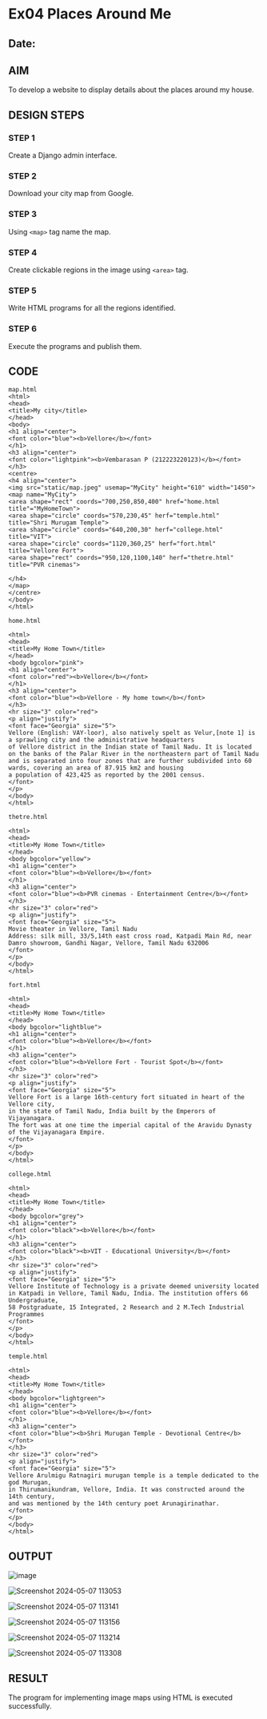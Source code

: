 # Ex04 Places Around Me
## Date: 

## AIM
To develop a website to display details about the places around my house.

## DESIGN STEPS

### STEP 1
Create a Django admin interface.

### STEP 2
Download your city map from Google.

### STEP 3
Using ```<map>``` tag name the map.

### STEP 4
Create clickable regions in the image using ```<area>``` tag.

### STEP 5
Write HTML programs for all the regions identified.

### STEP 6
Execute the programs and publish them.

## CODE
```
map.html
<html>
<head>
<title>My city</title>
</head>
<body>
<h1 align="center">
<font color="blue"><b>Vellore</b></font>
</h1>
<h3 align="center">
<font color="lightpink"><b>Vembarasan P (212223220123)</b></font>
</h3>
<centre>
<h4 align="center">
<img src="static/map.jpeg" usemap="MyCity" height="610" width="1450">
<map name="MyCity">
<area shape="rect" coords="700,250,850,400" href="home.html title"="MyHomeTown">
<area shape="circle" coords="570,230,45" herf="temple.html" title="Shri Murugam Temple">
<area shape="circle" coords="640,200,30" herf="college.html" title="VIT">
<area shape="circle" coords="1120,360,25" herf="fort.html" title="Vellore Fort">
<area shape="rect" coords="950,120,1100,140" herf="thetre.html" title="PVR cinemas">

</h4>
</map>
</centre>
</body>
</html>

home.html

<html>
<head>
<title>My Home Town</title>
</head>
<body bgcolor="pink">
<h1 align="center">
<font color="red"><b>Vellore</b></font>
</h1>
<h3 align="center">
<font color="blue"><b>Vellore - My home town</b></font>
</h3>
<hr size="3" color="red">
<p align="justify">
<font face="Georgia" size="5">
Vellore (English: VAY-loor), also natively spelt as Velur,[note 1] is a sprawling city and the administrative headquarters 
of Vellore district in the Indian state of Tamil Nadu. It is located on the banks of the Palar River in the northeastern part of Tamil Nadu 
and is separated into four zones that are further subdivided into 60 wards, covering an area of 87.915 km2 and housing 
a population of 423,425 as reported by the 2001 census.
</font>
</p>
</body>
</html>

thetre.html

<html>
<head>
<title>My Home Town</title>
</head>
<body bgcolor="yellow">
<h1 align="center">
<font color="blue"><b>Vellore</b></font>
</h1>
<h3 align="center">
<font color="blue"><b>PVR cinemas - Entertainment Centre</b></font>
</h3>
<hr size="3" color="red">
<p align="justify">
<font face="Georgia" size="5">
Movie theater in Vellore, Tamil Nadu
Address: silk mill, 33/5,14th east cross road, Katpadi Main Rd, near Damro showroom, Gandhi Nagar, Vellore, Tamil Nadu 632006
</font>
</p>
</body>
</html>

fort.html

<html>
<head>
<title>My Home Town</title>
</head>
<body bgcolor="lightblue">
<h1 align="center">
<font color="blue"><b>Vellore</b></font>
</h1>
<h3 align="center">
<font color="blue"><b>Vellore Fort - Tourist Spot</b></font>
</h3>
<hr size="3" color="red">
<p align="justify">
<font face="Georgia" size="5">
Vellore Fort is a large 16th-century fort situated in heart of the Vellore city, 
in the state of Tamil Nadu, India built by the Emperors of Vijayanagara. 
The fort was at one time the imperial capital of the Aravidu Dynasty of the Vijayanagara Empire.
</font>
</p>
</body>
</html>

college.html

<html>
<head>
<title>My Home Town</title>
</head>
<body bgcolor="grey">
<h1 align="center">
<font color="black"><b>Vellore</b></font>
</h1>
<h3 align="center">
<font color="black"><b>VIT - Educational University</b></font>
</h3>
<hr size="3" color="red">
<p align="justify">
<font face="Georgia" size="5">
Vellore Institute of Technology is a private deemed university located 
in Katpadi in Vellore, Tamil Nadu, India. The institution offers 66 Undergraduate, 
58 Postgraduate, 15 Integrated, 2 Research and 2 M.Tech Industrial Programmes
</font>
</p>
</body>
</html>

temple.html

<html>
<head>
<title>My Home Town</title>
</head>
<body bgcolor="lightgreen">
<h1 align="center">
<font color="blue"><b>Vellore</b></font>
</h1>
<h3 align="center">
<font color="blue"><b>Shri Murugan Temple - Devotional Centre</b></font>
</h3>
<hr size="3" color="red">
<p align="justify">
<font face="Georgia" size="5">
Vellore Arulmigu Ratnagiri murugan temple is a temple dedicated to the god Murugan, 
in Thirumanikundram, Vellore, India. It was constructed around the 14th century, 
and was mentioned by the 14th century poet Arunagirinathar.
</font>
</p>
</body>
</html>
```


## OUTPUT

![image](https://github.com/vembuu07/NearMe/assets/150772461/d2fb98a0-b809-425d-b715-7241317257f6)


![Screenshot 2024-05-07 113053](https://github.com/vembuu07/NearMe/assets/150772461/f661f5b2-695b-4f46-87a9-ec38b3e0dbee)

![Screenshot 2024-05-07 113141](https://github.com/vembuu07/NearMe/assets/150772461/62148177-3ff2-4b01-9188-0d347c2862ac)

![Screenshot 2024-05-07 113156](https://github.com/vembuu07/NearMe/assets/150772461/4f771644-29c5-468b-a01b-26fae178ca5f)

![Screenshot 2024-05-07 113214](https://github.com/vembuu07/NearMe/assets/150772461/73087328-2c48-4ecc-a18c-9184d35c3ca8)

![Screenshot 2024-05-07 113308](https://github.com/vembuu07/NearMe/assets/150772461/eab8406e-d72c-4bff-803d-e43270b29457)

## RESULT
The program for implementing image maps using HTML is executed successfully.
